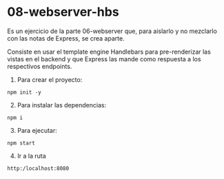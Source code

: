 # 08-webserver-hbs

Es un ejercicio de la parte 06-webserver que, para aislarlo y no mezclarlo con las notas de Express, se crea aparte.

Consiste en usar el template engine Handlebars para pre-renderizar las vistas en el backend y que Express las mande como respuesta a los respectivos endpoints.

1. Para crear el proyecto:

```
npm init -y
```

2. Para instalar las dependencias:

```
npm i
```

3. Para ejecutar:

```
npm start
```

4. Ir a la ruta

```
http:/localhost:8080
```
